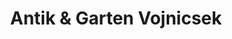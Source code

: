 ---
title: "Antik & Garten Vojnicsek"
url: /wiener-neudorf/antik-und-garten-vojnicsek/
shop: Antiquitäten
---